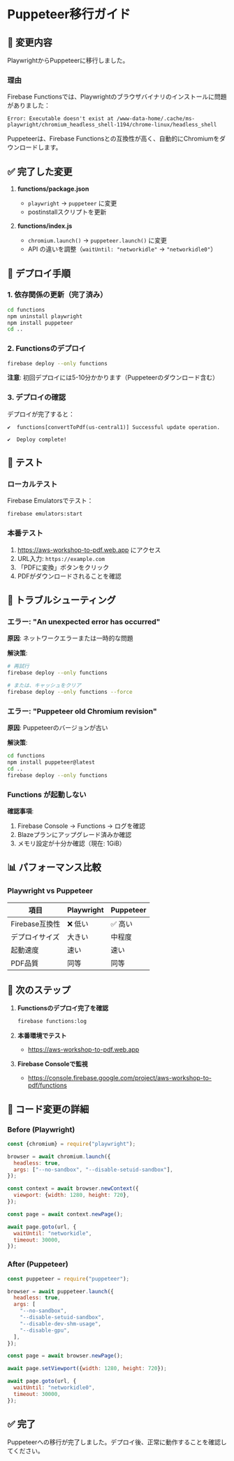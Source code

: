 # Puppeteer移行ガイド

## 🔄 変更内容

PlaywrightからPuppeteerに移行しました。

### 理由

Firebase Functionsでは、Playwrightのブラウザバイナリのインストールに問題がありました：

```
Error: Executable doesn't exist at /www-data-home/.cache/ms-playwright/chromium_headless_shell-1194/chrome-linux/headless_shell
```

Puppeteerは、Firebase Functionsとの互換性が高く、自動的にChromiumをダウンロードします。

## ✅ 完了した変更

1. **functions/package.json**
   - `playwright` → `puppeteer` に変更
   - postinstallスクリプトを更新

2. **functions/index.js**
   - `chromium.launch()` → `puppeteer.launch()` に変更
   - API の違いを調整（`waitUntil: "networkidle"` → `"networkidle0"`）

## 🚀 デプロイ手順

### 1. 依存関係の更新（完了済み）

```bash
cd functions
npm uninstall playwright
npm install puppeteer
cd ..
```

### 2. Functionsのデプロイ

```bash
firebase deploy --only functions
```

**注意**: 初回デプロイには5-10分かかります（Puppeteerのダウンロード含む）

### 3. デプロイの確認

デプロイが完了すると：

```
✔  functions[convertToPdf(us-central1)] Successful update operation.

✔  Deploy complete!
```

## 🧪 テスト

### ローカルテスト

Firebase Emulatorsでテスト：

```bash
firebase emulators:start
```

### 本番テスト

1. https://aws-workshop-to-pdf.web.app にアクセス
2. URL入力: `https://example.com`
3. 「PDFに変換」ボタンをクリック
4. PDFがダウンロードされることを確認

## 🔧 トラブルシューティング

### エラー: "An unexpected error has occurred"

**原因**: ネットワークエラーまたは一時的な問題

**解決策**: 
```bash
# 再試行
firebase deploy --only functions

# または、キャッシュをクリア
firebase deploy --only functions --force
```

### エラー: "Puppeteer old Chromium revision"

**原因**: Puppeteerのバージョンが古い

**解決策**:
```bash
cd functions
npm install puppeteer@latest
cd ..
firebase deploy --only functions
```

### Functions が起動しない

**確認事項**:
1. Firebase Console → Functions → ログを確認
2. Blazeプランにアップグレード済みか確認
3. メモリ設定が十分か確認（現在: 1GiB）

## 📊 パフォーマンス比較

### Playwright vs Puppeteer

| 項目 | Playwright | Puppeteer |
|------|-----------|-----------|
| Firebase互換性 | ❌ 低い | ✅ 高い |
| デプロイサイズ | 大きい | 中程度 |
| 起動速度 | 速い | 速い |
| PDF品質 | 同等 | 同等 |

## 🎯 次のステップ

1. **Functionsのデプロイ完了を確認**
   ```bash
   firebase functions:log
   ```

2. **本番環境でテスト**
   - https://aws-workshop-to-pdf.web.app

3. **Firebase Consoleで監視**
   - https://console.firebase.google.com/project/aws-workshop-to-pdf/functions

## 📝 コード変更の詳細

### Before (Playwright)

```javascript
const {chromium} = require("playwright");

browser = await chromium.launch({
  headless: true,
  args: ["--no-sandbox", "--disable-setuid-sandbox"],
});

const context = await browser.newContext({
  viewport: {width: 1280, height: 720},
});

const page = await context.newPage();

await page.goto(url, {
  waitUntil: "networkidle",
  timeout: 30000,
});
```

### After (Puppeteer)

```javascript
const puppeteer = require("puppeteer");

browser = await puppeteer.launch({
  headless: true,
  args: [
    "--no-sandbox",
    "--disable-setuid-sandbox",
    "--disable-dev-shm-usage",
    "--disable-gpu",
  ],
});

const page = await browser.newPage();

await page.setViewport({width: 1280, height: 720});

await page.goto(url, {
  waitUntil: "networkidle0",
  timeout: 30000,
});
```

## ✅ 完了

Puppeteerへの移行が完了しました。デプロイ後、正常に動作することを確認してください。
